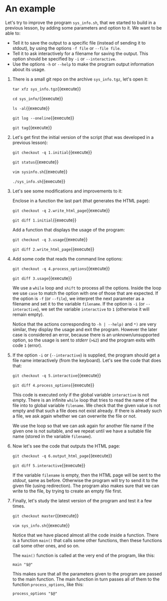 # An example

Let's try to improve the program `sys_info.sh`, that we started to
build in a previous lesson, by adding some parameters and option to
it. We want to be able to:

- Tell it to save the output to a specific file (instead of sending it
  to stdout), by using the options `-f file` or `--file file`.
- Tell it to ask interactively for a filename for saving the
  output. This option should be specified by `-i` or `--interactive`.
- Use the options `-h` or `--help` to make the program output
  information about its usage.

1. There is a small git repo on the archive `sys_info.tgz`, let's open
   it:
   
   `tar xfz sys_info.tgz`{{execute}}
   
   `cd sys_info/`{{execute}}
   
   `ls -al`{{execute}}
   
   `git log --oneline`{{execute}}
   
   `git tag`{{execute}}
   
2. Let's get first the initial version of the script (that was
   developed in a previous lesson):
   
   `git checkout -q 1.initial`{{execute}}
   
   `git status`{{execute}}
   
   `vim sysinfo.sh`{{execute}}
   
   `./sys_info.sh`{{execute}}
   
3. Let's see some modifications and improvements to it:

   Enclose in a function the last part (that generates the HTML page):
   
   `git checkout -q 2.write_html_page`{{execute}}
   
   `git diff 1.initial`{{execute}}

   Add a function that displays the usage of the program:
   
   `git checkout -q 3.usage`{{execute}}
   
   `git diff 2.write_html_page`{{execute}}
   
4. Add some code that reads the command line options:
   
   `git checkout -q 4.process_options`{{execute}}
   
   `git diff 3.usage`{{execute}}
   
   We use a `while` loop and `shift` to process all the options.
   Inside the loop we use `case` to match the option with one of those
   that are expected. If the option is `-f` (or `--file`), we
   interpret the next parameter as a filename and set it to the
   variable `filename`. If the option is `-i` (or `--interactive`), we
   set the variable `interactive` to `1` (otherwise it will remain
   empty).
   
   Notice that the actions corresponding to `-h | --help)` and `*)`
   are very similar, they display the usage and exit the program.
   However the later case is considered an error, because there is an
   unknown/unsupported option, so the usage is sent to _stderr_
   (`>&2`) and the program exits with code `1` (error).

5. If the option `-i` or (`--interactive`) is supplied, the program
   should get a file name interactively (from the keyboard). Let's see
   the code that does that:
   
   `git checkout -q 5.interactive`{{execute}}
   
   `git diff 4.process_options`{{execute}}
   
   This code is executed only if the global variable `interactive` is
   not empty. There is an infinite `while` loop that tries to read the
   name of the file into to global variable `filename`. We check that
   the given value is not empty and that such a file does not exist
   already.  If there is already such a file, we ask again whether we
   can overwrite the file or not. 
   
   We use the loop so that we can ask again for another file name if
   the given one is not suitable, and we repeat until we have a
   suitable file name (stored in the variable `filename`).

6. Now let's see the code that outputs the HTML page:

   `git checkout -q 6.output_html_page`{{execute}}
   
   `git diff 5.interactive`{{execute}}
   
   If the variable `filename` is empty, then the HTML page will be
   sent to the _stdout_, same as before. Otherwise the program will
   try to send it to the given file (using redirection). The program
   also makes sure that we can write to the file, by trying to create
   an empty file first.
   
7. Finally, let's study the latest version of the program and test it
   a few times.
   
   `git checkout master`{{execute}}
   
   `vim sys_info.sh`{{execute}}
   
   Notice that we have placed almost all the code inside a function.
   There is a function `main()` that calls some other functions, then
   these functions call some other ones, and so on.
   
   The `main()` function is called at the very end of the program,
   like this:
   
   `main "$@"`

   This makes sure that all the parameters given to the program are
   passed to the main function. The main function in turn passes all
   of them to the function `process_options`, like this:
   
   `process_options "$@"`
